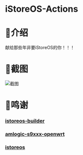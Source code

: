 # iStoreOS-Actions

# 🌟介绍
献给那些年非要iStoreOS的你！！！

# 🌟截图
![截图](https://github.com/user-attachments/assets/1f3ae546-b5a2-4edc-9b1e-a6876734c2ac)

# 🌟鸣谢
### [istoreos-builder](https://github.com/wukongdaily/istoreos-builder)
### [amlogic-s9xxx-openwrt](https://github.com/ophub/amlogic-s9xxx-openwrt)
### [istoreos](https://github.com/istoreos/istoreos)

